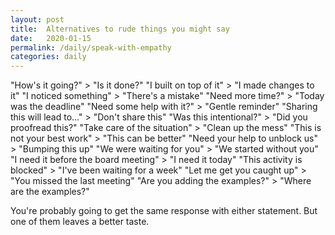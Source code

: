 ```yaml
---
layout: post
title:  Alternatives to rude things you might say
date:   2020-01-15
permalink: /daily/speak-with-empathy
categories: daily
---
```

"How's it going?" > "Is it done?"
"I built on top of it" > "I made changes to it"
"I noticed something" > "There's a mistake"
"Need more time?" > "Today was the deadline"
"Need some help with it?" > "Gentle reminder"
"Sharing this will lead to..." > "Don't share this"
"Was this intentional?" > "Did you proofread this?"
"Take care of the situation" > "Clean up the mess"
"This is not your best work" > "This can be better"
"Need your help to unblock us" > "Bumping this up"
"We were waiting for you" > "We started without you"
"I need it before the board meeting" > "I need it today"
"This activity is blocked" > "I've been waiting for a week"
"Let me get you caught up" > "You missed the last meeting"
"Are you adding the examples?" > "Where are the examples?"

You're probably going to get the same response with either statement. But one of them leaves a better taste.
